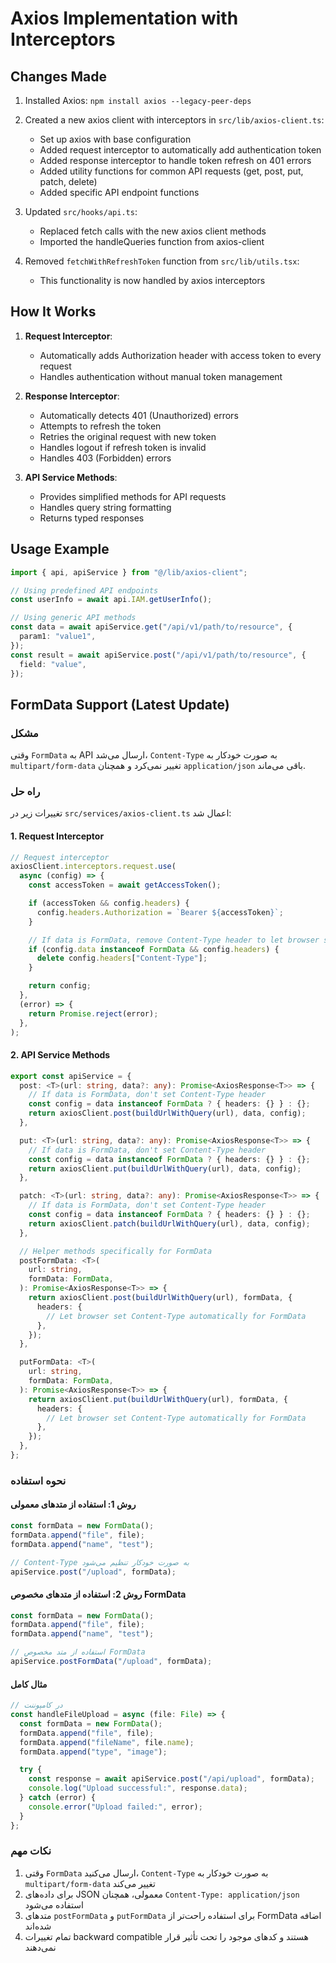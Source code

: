 # Axios Implementation with Interceptors

## Changes Made

1. Installed Axios: `npm install axios --legacy-peer-deps`

2. Created a new axios client with interceptors in `src/lib/axios-client.ts`:

   - Set up axios with base configuration
   - Added request interceptor to automatically add authentication token
   - Added response interceptor to handle token refresh on 401 errors
   - Added utility functions for common API requests (get, post, put, patch, delete)
   - Added specific API endpoint functions

3. Updated `src/hooks/api.ts`:

   - Replaced fetch calls with the new axios client methods
   - Imported the handleQueries function from axios-client

4. Removed `fetchWithRefreshToken` function from `src/lib/utils.tsx`:
   - This functionality is now handled by axios interceptors

## How It Works

1. **Request Interceptor**:

   - Automatically adds Authorization header with access token to every request
   - Handles authentication without manual token management

2. **Response Interceptor**:

   - Automatically detects 401 (Unauthorized) errors
   - Attempts to refresh the token
   - Retries the original request with new token
   - Handles logout if refresh token is invalid
   - Handles 403 (Forbidden) errors

3. **API Service Methods**:
   - Provides simplified methods for API requests
   - Handles query string formatting
   - Returns typed responses

## Usage Example

```typescript
import { api, apiService } from "@/lib/axios-client";

// Using predefined API endpoints
const userInfo = await api.IAM.getUserInfo();

// Using generic API methods
const data = await apiService.get("/api/v1/path/to/resource", {
  param1: "value1",
});
const result = await apiService.post("/api/v1/path/to/resource", {
  field: "value",
});
```

## FormData Support (Latest Update)

### مشکل

وقتی `FormData` به API ارسال می‌شد، `Content-Type` به صورت خودکار به `multipart/form-data` تغییر نمی‌کرد و همچنان `application/json` باقی می‌ماند.

### راه حل

تغییرات زیر در `src/services/axios-client.ts` اعمال شد:

#### 1. Request Interceptor

```typescript
// Request interceptor
axiosClient.interceptors.request.use(
  async (config) => {
    const accessToken = await getAccessToken();

    if (accessToken && config.headers) {
      config.headers.Authorization = `Bearer ${accessToken}`;
    }

    // If data is FormData, remove Content-Type header to let browser set it automatically
    if (config.data instanceof FormData && config.headers) {
      delete config.headers["Content-Type"];
    }

    return config;
  },
  (error) => {
    return Promise.reject(error);
  },
);
```

#### 2. API Service Methods

```typescript
export const apiService = {
  post: <T>(url: string, data?: any): Promise<AxiosResponse<T>> => {
    // If data is FormData, don't set Content-Type header
    const config = data instanceof FormData ? { headers: {} } : {};
    return axiosClient.post(buildUrlWithQuery(url), data, config);
  },

  put: <T>(url: string, data?: any): Promise<AxiosResponse<T>> => {
    // If data is FormData, don't set Content-Type header
    const config = data instanceof FormData ? { headers: {} } : {};
    return axiosClient.put(buildUrlWithQuery(url), data, config);
  },

  patch: <T>(url: string, data?: any): Promise<AxiosResponse<T>> => {
    // If data is FormData, don't set Content-Type header
    const config = data instanceof FormData ? { headers: {} } : {};
    return axiosClient.patch(buildUrlWithQuery(url), data, config);
  },

  // Helper methods specifically for FormData
  postFormData: <T>(
    url: string,
    formData: FormData,
  ): Promise<AxiosResponse<T>> => {
    return axiosClient.post(buildUrlWithQuery(url), formData, {
      headers: {
        // Let browser set Content-Type automatically for FormData
      },
    });
  },

  putFormData: <T>(
    url: string,
    formData: FormData,
  ): Promise<AxiosResponse<T>> => {
    return axiosClient.put(buildUrlWithQuery(url), formData, {
      headers: {
        // Let browser set Content-Type automatically for FormData
      },
    });
  },
};
```

### نحوه استفاده

#### روش 1: استفاده از متدهای معمولی

```typescript
const formData = new FormData();
formData.append("file", file);
formData.append("name", "test");

// Content-Type به صورت خودکار تنظیم می‌شود
apiService.post("/upload", formData);
```

#### روش 2: استفاده از متدهای مخصوص FormData

```typescript
const formData = new FormData();
formData.append("file", file);
formData.append("name", "test");

// استفاده از متد مخصوص FormData
apiService.postFormData("/upload", formData);
```

#### مثال کامل

```typescript
// در کامپوننت
const handleFileUpload = async (file: File) => {
  const formData = new FormData();
  formData.append("file", file);
  formData.append("fileName", file.name);
  formData.append("type", "image");

  try {
    const response = await apiService.post("/api/upload", formData);
    console.log("Upload successful:", response.data);
  } catch (error) {
    console.error("Upload failed:", error);
  }
};
```

### نکات مهم

1. وقتی `FormData` ارسال می‌کنید، `Content-Type` به صورت خودکار به `multipart/form-data` تغییر می‌کند
2. برای داده‌های JSON معمولی، همچنان `Content-Type: application/json` استفاده می‌شود
3. متدهای `postFormData` و `putFormData` برای استفاده راحت‌تر از FormData اضافه شده‌اند
4. تمام تغییرات backward compatible هستند و کدهای موجود را تحت تأثیر قرار نمی‌دهند
